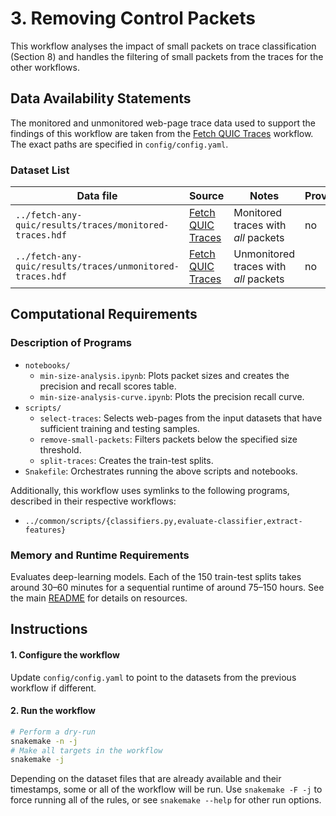 # 3. Removing Control Packets

This workflow analyses the impact of small packets on trace classification (Section 8) and handles the filtering of small packets from the traces for the other workflows.


## Data Availability Statements

The monitored and unmonitored web-page trace data used to support the findings of this workflow are taken from the [Fetch QUIC Traces] workflow.
The exact paths are specified in `config/config.yaml`.

### Dataset List

| Data file                                                  | Source              | Notes                                    | Provided |
|------------------------------------------------------------|---------------------|------------------------------------------|----------|
| `../fetch-any-quic/results/traces/monitored-traces.hdf`    | [Fetch QUIC Traces] | Monitored traces with *all* packets      | no       |
| `../fetch-any-quic/results/traces/unmonitored-traces.hdf`  | [Fetch QUIC Traces] | Unmonitored traces with *all* packets    | no       |


## Computational Requirements

### Description of Programs

- `notebooks/`
  - `min-size-analysis.ipynb`: Plots packet sizes and creates the precision and recall scores table.
  - `min-size-analysis-curve.ipynb`: Plots the precision recall curve.
- `scripts/`
  - `select-traces`: Selects web-pages from the input datasets that have sufficient training and testing samples.
  - `remove-small-packets`: Filters packets below the specified size threshold.
  - `split-traces`: Creates the train-test splits.
- `Snakefile`: Orchestrates running the above scripts and notebooks.

Additionally, this workflow uses symlinks to the following programs, described in their respective workflows:

- `../common/scripts/{classifiers.py,evaluate-classifier,extract-features}`


### Memory and Runtime Requirements

Evaluates deep-learning models.
Each of the 150 train-test splits takes around 30&ndash;60 minutes for a sequential runtime of around 75&ndash;150 hours.
See the main [README](../../README.md) for details on resources.

## Instructions

#### 1. Configure the workflow

Update `config/config.yaml` to point to the datasets from the previous workflow if different.

#### 2. Run the workflow

```bash
# Perform a dry-run
snakemake -n -j
# Make all targets in the workflow
snakemake -j
```

Depending on the dataset files that are already available and their timestamps, some or all of the workflow will be run.
Use `snakemake -F -j` to force running all of the rules, or see `snakemake --help` for other run options.

<!-- Links -->
[Fetch QUIC Traces]: ../fetch-any-quic
